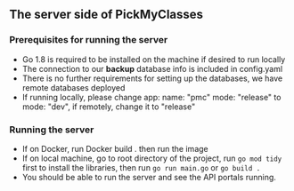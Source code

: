 ## The server side of PickMyClasses

### Prerequisites for running the server

- Go 1.8 is required to be installed on the machine if desired to run locally
- The connection to our **backup** database info is included in config.yaml
- There is no further requirements for setting up the databases, we have remote databases deployed
- If running locally, please change app:
  name: "pmc"
  mode: "release" to mode: "dev", if remotely, change it to "release"

### Running the server

- If on Docker, run Docker build . then run the image 
- If on local machine, go to root directory of the project, run `go mod tidy` first to install the libraries, then run `go run main.go` or `go build .`
- You should be able to run the server and see the API portals running.